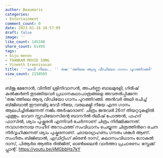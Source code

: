 ```yaml
---
author: Beaumaris
categories:
- Entertainment
comment_count: 0
date: 2023-01-16 16:57:05
draft: false
image: ''
like_count: 145248
share_count: 61495
tags:
- biju menon
- THANKAM MOVIE SONG
- Vineeth Sreenivasan
title: '''ദേവീ നീയേ.. '' തങ്ക''ത്തിലെ ആദ്യ വീഡിയോ ഗാനം പുറത്തിറങ്ങി'
view_count: 2150585
---
```


ബിജു മേനോൻ, വിനീത് ശ്രീനിവാസൻ, അപർണ്ണ ബാലമുരളി, ഗിരീഷ് കുൽക്കർണി തുടങ്ങിയവർ പ്രധാനകഥാപാത്രങ്ങളെ അവതരിപ്പിക്കുന്ന 'തങ്ക'ത്തിലെ ആദ്യ വീഡിയോ ഗാനം പുറത്തിറങ്ങി. അൻവർ അലി രചിച്ച് ബിജിബാൽ ഈണമിട്ട ദേവീ നീയേ, വരലക്ഷ്മി നീയേ എന്ന ഗാനം ആലപിച്ചിരിക്കുന്നത് നജിം അർഷാദാണ്. ചിത്രം ജനുവരി 26ന് തിയറ്ററുകളിൽ എത്തും. ഭാവന സ്റ്റുഡിയോസിന്റെ ബാനറിൽ ദിലീഷ് പോത്തൻ, ഫഹദ് ഫാസിൽ, ശ്യാം പുഷ്ക്കരൻ എന്നിവർ ചേർന്നാണ് ചിത്രം നിർമ്മിക്കുന്നത്. നവാഗതനായ സഹീദ് അറാഫത്ത് സംവിധാനം ചെയ്യുന്ന ചിത്രത്തിന്‍റെ രചന നിർവ്വഹിക്കുന്നത് ശ്യാം പുഷ്കരനാണ്. ഛായാഗ്രഹണം ഗൗതം ശങ്കര്‍ ആണ്. സംഗീതം ബിജിബാല്‍, എഡിറ്റിംഗ് കിരണ്‍ ദാസ്, കലാസംവിധാനം ഗോകുല്‍ ദാസ്, പിആർഒ ആതിര ദിൽജിത്, ഓൺലൈൻ വാർത്താ പ്രചാരണം: സ്നേക്ക്‌ പ്ലാന്റ്‌. https://youtu.be/ijMGbbHs7kY